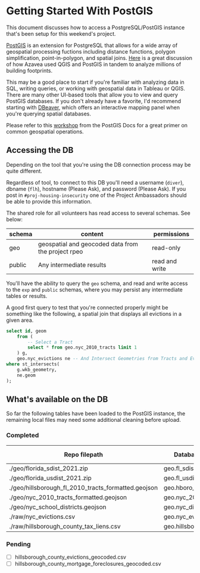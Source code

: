 # Getting Started With PostGIS

This document discusses how to access a PostgreSQL/PostGIS instance that's been setup for this weekend's project.

[PostGIS](https://postgis.net) is an extension for PostgreSQL that allows for a wide array of geospatial processing fuctions including distance functions, polygon simplification, point-in-polygon, and spatial joins. [Here](https://www.azavea.com/blog/2018/10/11/creating-leaflet-tiles-from-open-data/) is a great discussion of how Azavea used QGIS and PostGIS in tandem to analyze millions of building footprints.

This may be a good place to start if you're familiar with analyzing data in SQL, writing queries, or working with geospatial data in Tableau or QGIS. There are many other UI-based tools that allow you to view and query PostGIS databases. If you don't already have a favorite, I'd recommend starting with [DBeaver](https://dbeaver.io), which offers an interactive mapping panel when you're querying spatial databases.

Please refer to this [workshop](https://postgis.net/workshops/postgis-intro/) from the PostGIS Docs for a great primer on common geospatial operations.

## Accessing the DB

Depending on the tool that you're using the DB connection process may be quite different.

Regardless of tool, to connect to this DB you'll need a username (`diver`), dbname (`flh`), hostname (Please Ask), and password (Please Ask). If you post in `#proj-housing-insecurity` one of the Project Ambassadors should be able to provide this information.

The shared role for all volunteers has read access to several schemas. See below:

| schema | content | permissions |
| --- | ---- | ---- |
|geo | geospatial and geocoded data from the project rpeo | read-only |
|public| Any intermediate results |read and write|

You'll have the ability to query the `geo` schema, and read and write access to the `exp` and `public` schemas, where you may persist any intermediate tables or results.

A good first query to test that you're connected properly might be something like the following, a spatial join that displays all evictions in a given area.

```sql
select id, geom
    from (
        -- Select a Tract
        select * from geo.nyc_2010_tracts limit 1
    ) g,
    geo.nyc_evictions ne -- And Intersect Geometries from Tracts and Evictions w. ST_INTERSECTS()
where st_intersects(
    g.wkb_geometry,
    ne.geom
);
```

## What's available on the DB

So far the following tables have been loaded to the PostGIS instance, the remaining local files may need some additional cleaning before upload.

### Completed

| Repo filepath | Database Table | Status | Geometry Column Name |
| ---- | ---- | ---- | ---- |
| ./geo/florida_sdist_2021.zip | geo.fl_sdist_2021 | :white_check_mark: | wkb_geometry |
| ./geo/florida_usdist_2021.zip | geo.fl_usdist_2021 | :white_check_mark: | wkb_geometry |
| ./geo/hillsborough_fl_2010_tracts_formatted.geojson | geo.hboro_2010_tracts | :white_check_mark: | wkb_geometry |
| ./geo/nyc_2010_tracts_formatted.geojson | geo.nyc_2010_tracts | :white_check_mark: | wkb_geometry |
| ./geo/nyc_school_districts.geojson | geo.nyc_districts | :white_check_mark: | wkb_geometry |
| ./raw/nyc_evictions.csv | geo.nyc_evictions | :white_check_mark: | geom |
| ./raw/hillsborough_county_tax_liens.csv | geo.hillsborough_liens | :white_check_mark: | geom |

### Pending

- [ ] hillsborough_county_evictions_geocoded.csv
- [ ] hillsborough_county_mortgage_foreclosures_geocoded.csv
